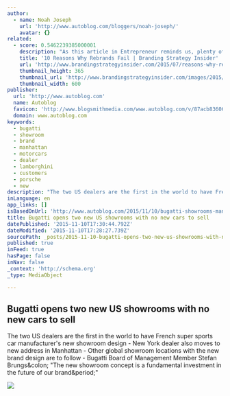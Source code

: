 ```yaml
---
author:
  - name: Noah Joseph
    url: 'http://www.autoblog.com/bloggers/noah-joseph/'
    avatar: {}
related:
  - score: 0.5462239385000001
    description: "As this article in Entrepreneur reminds us, plenty of brands try to re-set the market's understanding of their brand and are well and truly spanked for doing so."
    title: '10 Reasons Why Rebrands Fail | Branding Strategy Insider'
    url: 'http://www.brandingstrategyinsider.com/2015/07/reasons-why-rebrands-fail.html'
    thumbnail_height: 365
    thumbnail_url: 'http://www.brandingstrategyinsider.com/images/2015/07/10-Reasons-Why-Rebrands-Fail.jpg'
    thumbnail_width: 600
publisher:
  url: 'http://www.autoblog.com'
  name: Autoblog
  favicon: 'http://www.blogsmithmedia.com/www.autoblog.com/v/87acb83606fb446b25019a1eb1770c74c859b7f4/img/favicon.ico'
  domain: www.autoblog.com
keywords:
  - bugatti
  - showroom
  - brand
  - manhattan
  - motorcars
  - dealer
  - lamborghini
  - customers
  - porsche
  - new
description: "The two US dealers are the first in the world to have French super sports car manufacturer's new showroom design - New York dealer also moves to new address in Manhattan - Other global showroom locations with the new brand design are to follow - Bugatti Board of Management Member Stefan Brungs: \"The new showroom concept is a fundamental investment in the future of our brand.\""
inLanguage: en
app_links: []
isBasedOnUrl: 'http://www.autoblog.com/2015/11/10/bugatti-showrooms-manhattan-miami-official/'
title: Bugatti opens two new US showrooms with no new cars to sell
datePublished: '2015-11-10T17:30:44.792Z'
dateModified: '2015-11-10T17:28:27.739Z'
sourcePath: _posts/2015-11-10-bugatti-opens-two-new-us-showrooms-with-no-new-cars-to-sell.md
published: true
inFeed: true
hasPage: false
inNav: false
_context: 'http://schema.org'
_type: MediaObject

---
```

<article style=""><h1>Bugatti opens two new US showrooms with no new cars to sell</h1><p>The two US dealers are the first in the world to have French super sports car manufacturer's new showroom design - New York dealer also moves to new address in Manhattan - Other global showroom locations with the new brand design are to follow - Bugatti Board of Management Member Stefan Brungs&amp;colon; "The new showroom concept is a fundamental investment in the future of our brand&amp;period;"</p><img src="http://o.aolcdn.com/dims-shared/dims3/GLOB/crop/3840x2162+0+389/resize/800x450!/format/jpg/quality/85/http://o.aolcdn.com/hss/storage/midas/3fa5f744ba66ee2c488e0230f1341691/202938687/001_Bugatti_NYC_Showroom.jpg" /></article>